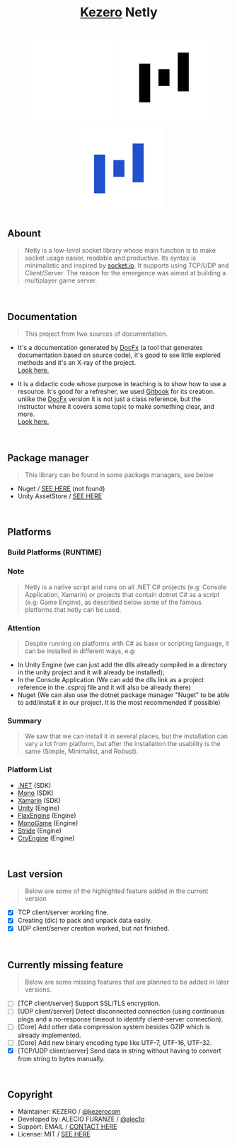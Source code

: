 <h1 align="center"><a href="https://github.com/kezerocom">Kezero</a> Netly</h1>
<h2 align="center">  
  <img src="/Logo/netly-logo-1.png" width="200px">
  <img src="/Logo/netly-logo-2.png" width="200px">
  <img src="/Logo/netly-logo-3.png" width="200px">
</h2>

## Abount

> Netly is a low-level socket library whose main function is to make socket usage easier, readable and productive. Its syntax is minimalistic and inspired by [socket.io](https://socket.io). It supports using TCP/UDP and Client/Server. The reason for the emergence was aimed at building a multiplayer game server.

<br>

## Documentation
> This project from two sources of documentation.

- It's a documentation generated by [DocFx](https://dotnet.github.io/docfx) (a tool that generates documentation based on source code), it's good to see little explored methods and it's an X-ray of the project.
<br>[Look here.](http://docs-netly.kezero.com)

- It is a didactic code whose purpose in teaching is to show how to use a resource. It's good for a refresher, we used [Gitbook](https://gitbook.com) for its creation. unlike the [DocFx](https://dotnet.github.io/docfx) version it is not just a class reference, but the instructor where it covers some topic to make something clear, and more.
<br>[Look here.](https://netly.kezero.com)

<br>

## Package manager
> This library can be found in some package managers, see below

- Nuget / [SEE HERE]() (not found)
- Unity AssetStore / [SEE HERE](https://assetstore.unity.com/packages/tools/network/225473)


<br>

## Platforms

### Build Platforms (RUNTIME)

### Note
> Netly is a native script and runs on all .NET C# projects (e.g: Console Application, Xamarin) or projects that contain dotnet C# as a script (e.g: Game Engine), as described below some of the famous platforms that netly can be used.

### Attention
> Despite running on platforms with C# as base or scripting language, it can be installed in different ways, e.g:
- In Unity Engine (we can just add the dlls already compiled in a directory in the unity project and it will already be installed);
- In the Console Application (We can add the dlls link as a project reference in the .csproj file and it will also be already there)
- Nuget (We can also use the dotnet package manager "Nuget" to be able to add/install it in our project. It is the most recommended if possible)

### Summary
> We saw that we can install it in several places, but the installation can vary a lot from platform, but after the installation the usability is the same (Simple, Minimalist, and Robust).

### Platform List
- [.NET](https://dotnet.microsoft.com) (SDK)
- [Mono](https://mono-project.com) (SDK)
- [Xamarin](https://dotnet.microsoft.com/xamarin) (SDK)
- [Unity](https://unity.com) (Engine)
- [FlaxEngine](https://flaxengine.com) (Engine)
- [MonoGame](https://monogame.net) (Engine)
- [Stride](https://stride3d.net) (Engine)
- [CryEngine](https://cryengine.com) (Engine)

<br>

## Last version
> Below are some of the highlighted feature added in the current version

- [x] TCP client/server working fine.
- [x] Creating (dic) to pack and unpack data easily.
- [x] UDP client/server creation worked, but not finished.

<br>

## Currently missing feature
> Below are some missing features that are planned to be added in later versions.

- [ ] [TCP client/server] Support SSL/TLS encryption.
- [ ] [UDP client/server] Detect disconnected connection (using continuous pings and a no-response timeout to identify client-server connection).
- [ ] [Core] Add other data compression system besides GZIP which is already implemented.
- [ ] [Core] Add new binary encoding type like UTF-7, UTF-16, UTF-32.
- [x] [TCP/UDP client/server] Send data in string without having to convert from string to bytes manually.

<br>

## Copyright
- Maintainer: KEZERO / [@kezerocom](https://github.com/kezerocom)
- Developed by: ALECIO FURANZE / [@alec1o](https://github.com/ALEC1O)
- Support: EMAIL / [CONTACT HERE](mailto://support@kezero.com)
- License: MIT / [SEE HERE](/LICENSE)
